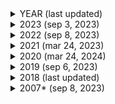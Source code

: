<details>
<summary>YEAR (last updated)</summary>

insert ranking after newline
</details>

<details>
<summary>2023 (sep 3, 2023)</summary>

1.	🇮🇹 Italy | Marco Mengoni - Due Vite
2.	🇸🇮 Slovenia | Joker Out - Carpe Diem
3.	🇷🇸 Serbia | Luke Black - Samo Mi Se Spava
4.	🇲🇩 Moldova | Pasha Parfeni - Soarele şi Luna
5.	🇪🇸 Spain | Blanca Paloma - Eaea
6.	🇫🇮 Finland | Käärijä - Cha Cha Cha
7.	🇧🇪 Belgium | Gustaph - Because Of You
8.	🇵🇱 Poland | Blanka - Solo
9.	🇳🇴 Norway | Alessandra - Queen of Kings
10.	🇦🇿 Azerbaijan | TuralTuranX - Tell Me More
11.	🇦🇱 Albania | Albina & Familja Kelmendi - Duje
12.	🇦🇹 Austria | Teya & Salena - Who The Hell Is Edgar?
13.	🇭🇷 Croatia | Let 3 - Mama ŠČ!
13.	🇵🇹 Portugal | Mimicat - Ai Coração
15.	🇦🇲 Armenia | Brunette - Future Lover
16.	🇨🇿 Czechia | Vesna - My Sister's Crown
17.	🇬🇪 Georgia | Iru - Echo
18.	🇨🇾 Cyprus | Andrew Lambrou - Break A Broken Heart
18.	🇱🇹 Lithuania | Monika Linkytė - Stay
18.	🇲🇹 Malta | The Busker - Dance (Our Own Party)
21.	🇪🇪 Estonia | Alika - Bridges
22.	🇫🇷 France | La Zarra - Évidemment
23.	🇬🇧 United Kingdom | Mae Muller - I Wrote A Song
24.	🇮🇸 Iceland | Diljá - Power
25.	🇺🇦 Ukraine | TVORCHI - Heart of Steel
26.	🇳🇱 Netherlands | Mia Nicolai & Dion Cooper - Burning Daylight
27.	🇱🇻 Latvia | Sudden Lights - Aijā
28.	🇩🇰 Denmark | Reiley - Breaking My Heart
29.	🇨🇭 Switzerland | Remo Forrer - Watergun
30.	🇮🇱 Israel | Noa Kirel - Unicorn
31.	🇦🇺 Australia | Voyager - Promise
31.	🇩🇪 Germany | Lord of the Lost - Blood & Glitter
31.	🇮🇪 Ireland | Wild Youth - We Are One
34.	🇸🇪 Sweden | Loreen - Tattoo
35.	🇸🇲 San Marino | Piqued Jacks - Like An Animal
36.	🇷🇴 Romania | Theodor Andrei - D.G.T. (Off and On)
37.	🇬🇷 Greece | Victor Vernicos - What They Say
</details>

<details>
<summary>2022 (sep 8, 2023)</summary>

1.	🇸🇮 Slovenia: LPS - Disko
2.	🇱🇻 Latvia: Citi Zēni - Eat Your Salad
3.	🇫🇷 France: Alvan & Ahez - Fulenn
4.	🇮🇹 Italy: Mahmood & Blanco - Brividi
5.	🇨🇾 Cyprus: Andromache - Ela
6.	🇺🇦 Ukraine: Kalush Orchestra - Stefania
7.	🇪🇸 Spain: Chanel - SloMo
8.	🇪🇪 Estonia: Stefan - Hope
9.	🇵🇱 Poland: Ochman - River
9.	🇷🇴 Romania: WRS - Llámame
9.	🇸🇲 San Marino: Achille Lauro - Stripper
12.	🇦🇱 Albania: Ronela Hajati - Sekret
13.	🇱🇹 Lithuania: Monika Liu - Sentimentai
13.	🇷🇸 Serbia: Konstrakta - In Corpore Sano
15.	🇲🇩 Moldova: Zdob şi Zdub & Frații Advahov - Trenulețul
16.	🇵🇹 Portugal: MARO - Saudade Saudade
17.	🇫🇮 Finland: The Rasmus - Jezebel
17.	🇮🇪 Ireland: Brooke - That’s Rich
19.	🇲🇹 Malta: Emma Muscat - I Am What I Am
20.	🇦🇹 Austria: LUM!X feat. Pia Maria - Halo
21.	🇮🇸 Iceland: Systur - Með Hækkandi Sól
22.	🇸🇪 Sweden: Cornelia Jakobs - Hold Me Closer
23.	🇮🇱 Israel: Michael Ben David - I.M
24.	🇧🇬 Bulgaria: Intelligent Music Project - Intention
25.	🇳🇱 Netherlands: S10 - De Diepte
26.	🇨🇿 Czech Republic: We Are Domi - Lights Off
27.	🇬🇧 United Kingdom: Sam Ryder - SPACE MAN
28.	🇩🇰 Denmark: REDDI - The Show
29.	🇦🇲 Armenia: Rosa Linn - Snap
29.	🇭🇷 Croatia: Mia Dimšić - Guilty Pleasure
31.	🇲🇪 Montenegro: Vladana - Breathe
32.	🇩🇪 Germany: Malik Harris - Rockstars
33.	🇦🇺 Australia: Sheldon Riley - Not The Same
33.	🇧🇪 Belgium: Jérémie Makiese - Miss You
35.	🇬🇪 Georgia: Circus Mircus - Lock Me In
36.	🇬🇷 Greece: Amanda Georgiadi Tenfjord - Die Together
37.	🇲🇰 North Macedonia: Andrea - Circles
38.	🇨🇭 Switzerland: Marius Bear - Boys Do Cry
39.	🇦🇿 Azerbaijan: Nadir Rustamli - Fade To Black
40.	🇳🇴 Norway: Subwoolfer - Give That Wolf A Banana
</details>

<details>
<summary>2021 (mar 24, 2023)</summary>
  
1.	Italy - Maneskin - Zitti E Buoni<br>
2.	Lithuania - The Roop - Discoteque<br>
3.	Spain - Blas Canto - Voy A Quedarme<br>
4.	Croatia - Albina - Tick Tock<br>
5.	Finland - Blind Channel - Dark Side<br>
5.	Iceland - Dadi & Gagnamadnid - 10 Years<br>
7.	Ukraine - Go_A - Shum<br>
8.	Netherlands - Jeangu Macrooy - The Birth Of A New Age<br>
9.	Serbia - Hurricane - Loco Loco<br>
10.	Russia - Manizha - Russian Woman<br>
11.	Bulgaria - VICTORIA - Growing Up Is Getting Old<br>
12.	San Marino - Senhit & FloRida - Adrenalina<br>
13.	Azerbaijan - Samira Efendi - Mata Hari<br>
14.	Poland - Rafał Brzozowski - The Ride<br>
15.	Albania - Anxhela Peristeri - Karma<br>
16.	Romania - Roxen - Amnesia<br>
17.	Malta - Destiny - Je Me Casse<br>
18.	Moldova - Natalia Gordienko - Sugar<br>
19.	Switzerland - Gjon's Tears - Tout l'Univers<br>
20.	Cyprus - Elena Tsagrinou - El Diablo<br>
21.	Ireland - Leslie Roy - Maps<br>
22.	France - Barbara Pravi - Voila<br>
23.	Germany - Jendrik Sigwart - I Don't Feel Hate<br>
24.	Norway - Tix - Fallen Angel<br>
25.	United Kingdom - James Newman - Embers<br>
26.	Australia - Montaigne - Technicolour<br>
27.	Denmark - Fyr & Flamme - Øve Os På Hinanden<br>
28.	Portugal - The Black Mamba - Love Is On My Side<br>
29.	Czech Republic - Benny Cristo - Omaga<br>
30.	Sweden - Tusse - Voices<br>
31.	Greece - Stefania - Last Dance<br>
32.	N. Macedonia - Vasil - Here I Stand<br>
33.	Georgia - Tornike Kipiani - You<br>
34.	Latvia - Samanta Tina - Moon Is Rising<br>
35.	Slovenia - Ana Soklic - Amen<br>
36.	Belgium - Hooverphonic - The Wrong Place<br>
37.	Austria - Vincent Bueno - Amen<br>
38.	Estonia - Uku Suviste - The Lucky One<br>
<br>
</details>

<details>
<summary>2020 (mar 24, 2024)</summary>
  
1.	Iceland: Daði & Gagnamagnið - Think About Things<br>
2.	Italy: Diodato - Fai Rumore<br>
3.	Lithuania: The Roop - On Fire<br>
4.	Belgium: Hooverphonic - Release Me<br>
5.	Norway: Ulrikke - Attention<br>
6.	Denmark: Ben & Tan - Yes<br>
7.	Cyprus: Sandro - Running<br>
8.	San Marino: Senhit - Freaky!<br>
9.	North Macedonia: Vasil - You<br>
10.	Sweden: The Mamas - Move<br>
11.	The Netherlands: Jeangu Macrooy - Grow<br>
12.	Bulgaria: VICTORIA - Tears Getting Sober<br>
13.	Ukraine: GO_A - Solovey<br>
14.	France: Tom Leeb - The Best In Me<br>
15.	Belarus: VAL - Da Vidna<br>
16.	Serbia: Hurricane - Hasta La Vista<br>
17.	Malta: Destiny - All Of My Love<br>
18.	Poland: Alicja Szemplińska - Empires<br>
19.	Israel: Eden Alene - Feker Libi<br>
20.	Ireland: Lesley Roy - Story Of My Life<br>
21.	Moldova: Natalia Gordienko - Prison<br>
22.	Russia: Little Big - Uno<br>
23.	Croatia: Damir Kedžo - Divlji vjetre<br>
24.	Albania: Arilena Ara - Shaj<br>
25.	Armenia: Athena Manoukian - Chains On You<br>
26.	Azerbaijan: Efendi - Cleopatra<br>
27.	Latvia: Samanta Tīna - Still Breathing<br>
28.	Australia: Montaigne - Don't Break Me<br>
29.	Portugal: Elisa - Medo de Sentir<br>
30.	Finland: Aksel Kankaanranta - Looking Back<br>
31.	Switzerland: Gjon's Tears - Répondez-Moi<br>
32.	Czech Republic: Benny Cristo - Kemama<br>
33.	Germany: Ben Dolic - Violent Thing<br>
34.	United Kingdom: James Newman - My Last Breath<br>
35.	Romania: Roxen - Alcohol You<br>
36.	Spain: Blas Cantó - Universo<br>
37.	Georgia: Tornike Kaipini - Take Me As I Am<br>
38.	Greece: Stefania - Superg!rl<br>
39.	Slovenia - Ana Soklic - Voda<br>
40.	Estonia: Uku Suviste - What Love Is<br>
41.	Austria: Vincent Bueno - Alive<br>
</details>

<details>
<summary>2019 (sep 6, 2023)</summary>
  
1.	Iceland: Hatari - Hatrið Mun Sigra
2.	Portugal: Conan Osíris - Telemóveis
3.	Croatia: Roko - The Dream
4.	Estonia: Victor Crone - Storm
5.	Belarus: ZENA - Like It
5.	Italy: Mahmood - Soldi
5.	Slovenia: Zala Kralj & Gašper Šantl - Sebi
5.	Switzerland: Luca Hänni - She Got Me
9.	Spain: Miki - La Venda
10.	Albania: Jonida Maliqi - Ktheju Tokës
10.	France: Bilal Hassani - Roi
12.	Cyprus: Tamta - Replay
13.	Armenia: Srbuk - Walking Out
13.	Azerbaijan: Chingiz - Truth
13.	Montenegro: D-Moll - Heaven
13.	San Marino: Serhat - Say Na Na Na
17.	Greece: Katerine Duska - Better Love
17.	Hungary: Joci Pápai - Az Én Apám
19.	Israel: Kobi Marimi - Home
20.	North Macedonia: Tamara Todevska - Proud
20.	Norway: KEiiNO - Spirit In The Sky
20.	Serbia: Nevana Bozovic - Kruna
20.	Sweden: John Lundvik - Too Late For Love
24.	Romania: Ester Peony - On A Sunday
24.	Russia: Sergey Lazarev - Scream
26.	Georgia: Oto Nemsadze - Sul Tsin Iare
27.	Lithuania: Jurijus - Run With The Lions
28.	Latvia: Carousel - That Night
28.	Moldova: Anna Odobescu - Stay
30.	Malta: Michela - Chameleon
31.	Finland: Darude feat. Sebastian Rejman - Look Away
31.	Germany: S!sters - Sister
33.	Poland: Tulia - Pali Sie (Fire Of Love)
34.	United Kingdom: Michael Rice - Bigger Than Us
35.	Belgium: Eliot - Wake Up
35.	Czech Republic: Lake Malawi - Friend of a Friend
35.	Denmark: Leonora - Love Is Forever
38.	The Netherlands: Duncan Laurence - Arcade
39.	Ireland: Sarah McTernan - 22
40.	Australia: Kate Miller-Heidke - Zero Gravity
40.	Austria: PAENDA - Limits
</details>

<details>
<summary>2018 (last updated)</summary>

insert ranking after newline
</details>

<details>
<summary>2007* (sep 8, 2023)</summary>

- Greece	Sarbel	"Yassou Maria" (Γειά σου Μαρία)
- Serbia	Marija Šerifović	"Molitva" (Молитва)
- Spain 	D'Nash	"I Love You Mi Vida"
- Ukraine	Verka Serduchka	"Dancing Lasha Tumbai"
- Bulgaria	Elitsa Todorova and Stoyan Yankoulov	"Water"
</details>
